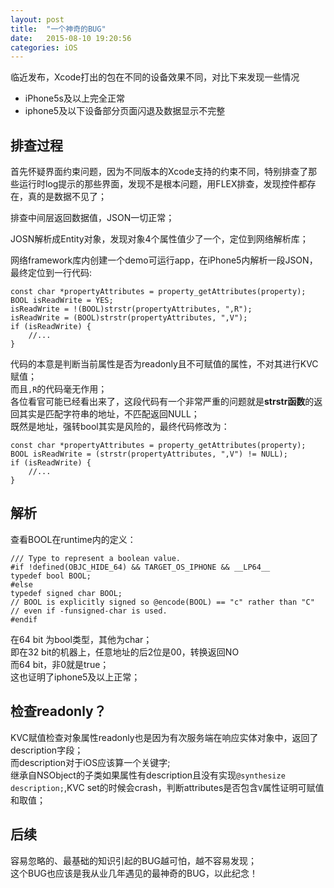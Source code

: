 ```yaml
---
layout: post
title:  "一个神奇的BUG"
date:   2015-08-10 19:20:56
categories: iOS
---
```

临近发布，Xcode打出的包在不同的设备效果不同，对比下来发现一些情况  

- iPhone5s及以上完全正常  
- iphone5及以下设备部分页面闪退及数据显示不完整  

## 排查过程
首先怀疑界面约束问题，因为不同版本的Xcode支持的约束不同，特别排查了那些运行时log提示的那些界面，发现不是根本问题，用FLEX排查，发现控件都存在，真的是数据不见了；  

排查中间层返回数据值，JSON一切正常；  

JOSN解析成Entity对象，发现对象4个属性值少了一个，定位到网络解析库；  

网络framework库内创建一个demo可运行app，在iPhone5内解析一段JSON，最终定位到一行代码:

	const char *propertyAttributes = property_getAttributes(property);
	BOOL isReadWrite = YES;
	isReadWrite = !(BOOL)strstr(propertyAttributes, ",R");
	isReadWrite = (BOOL)strstr(propertyAttributes, ",V");
	if (isReadWrite) {
		//...
	}

代码的本意是判断当前属性是否为readonly且不可赋值的属性，不对其进行KVC赋值；  
而且`,R`的代码毫无作用；  
各位看官可能已经看出来了，这段代码有一个非常严重的问题就是**strstr函数**的返回其实是匹配字符串的地址，不匹配返回NULL；  
既然是地址，强转bool其实是风险的，最终代码修改为：

	const char *propertyAttributes = property_getAttributes(property);
	BOOL isReadWrite = (strstr(propertyAttributes, ",V") != NULL);
	if (isReadWrite) {
		//...
	}

<!--详解Property的R、N、V-->

## 解析
查看BOOL在runtime内的定义：

	/// Type to represent a boolean value.
	#if !defined(OBJC_HIDE_64) && TARGET_OS_IPHONE && __LP64__
	typedef bool BOOL;
	#else
	typedef signed char BOOL; 
	// BOOL is explicitly signed so @encode(BOOL) == "c" rather than "C" 
	// even if -funsigned-char is used.
	#endif

在64 bit 为bool类型，其他为char；  
即在32 bit的机器上，任意地址的后2位是00，转换返回NO  
而64 bit，非0就是true；  
这也证明了iphone5及以上正常；

## 检查readonly？
KVC赋值检查对象属性readonly也是因为有次服务端在响应实体对象中，返回了description字段；  
而description对于iOS应该算一个关键字;  
继承自NSObject的子类如果属性有description且没有实现`@synthesize description;`,KVC set的时候会crash，判断attributes是否包含`V`属性证明可赋值和取值；

## 后续
容易忽略的、最基础的知识引起的BUG越可怕，越不容易发现；  
这个BUG也应该是我从业几年遇见的最神奇的BUG，以此纪念！
